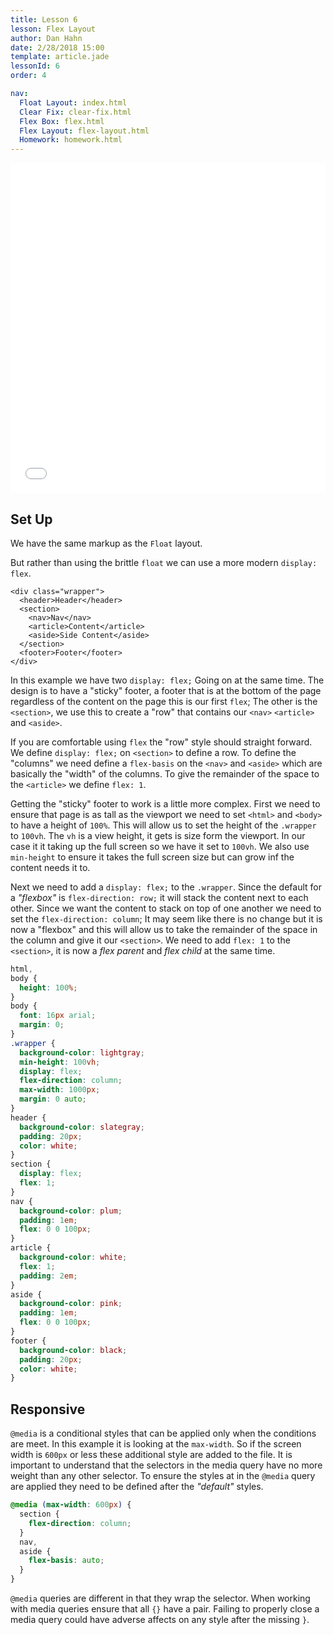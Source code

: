```yaml
---
title: Lesson 6
lesson: Flex Layout
author: Dan Hahn
date: 2/28/2018 15:00
template: article.jade
lessonId: 6
order: 4

nav:
  Float Layout: index.html
  Clear Fix: clear-fix.html
  Flex Box: flex.html
  Flex Layout: flex-layout.html
  Homework: homework.html
---
```


<iframe height='528' scrolling='no' title='Flex Layout (Week 6)' src='//codepen.io/danhahn/embed/owmERe/?height=528&theme-id=light&default-tab=result&embed-version=2' frameborder='no' allowtransparency='true' allowfullscreen='true' style='width: 100%;'>See the Pen <a href='https://codepen.io/danhahn/pen/owmERe/'>Flex Layout (Week 6)</a> by Dan Hahn (<a href='https://codepen.io/danhahn'>@danhahn</a>) on <a href='https://codepen.io'>CodePen</a>.
</iframe>

## Set Up

We have the same markup as the `Float` layout.

But rather than using the brittle `float` we can use a more modern `display: flex`.

```markup
<div class="wrapper">
  <header>Header</header>
  <section>
    <nav>Nav</nav>
    <article>Content</article>
    <aside>Side Content</aside>
  </section>
  <footer>Footer</footer>
</div>
```

In this example we have two `display: flex;` Going on at the same time. The design is to have a "sticky" footer, a footer that is at the bottom of the page regardless of the content on the page this is our first `flex`; The other is the `<section>`, we use this to create a "row" that contains our `<nav>` `<article>` and `<aside>`.

If you are comfortable using `flex` the "row" style should straight forward. We define `display: flex;` on `<section>` to define a row. To define the "columns" we need define a `flex-basis` on the `<nav>` and `<aside>` which are basically the "width" of the columns. To give the remainder of the space to the `<article>` we define `flex: 1`.

Getting the "sticky" footer to work is a little more complex. First we need to ensure that page is as tall as the viewport we need to set `<html>` and `<body>` to have a height of `100%`. This will allow us to set the height of the `.wrapper` to `100vh`. The `vh` is a view height, it gets is size form the viewport. In our case it it taking up the full screen so we have it set to `100vh`. We also use `min-height` to ensure it takes the full screen size but can grow inf the content needs it to.

Next we need to add a `display: flex;` to the `.wrapper`. Since the default for a _"flexbox"_ is `flex-direction: row;` it will stack the content next to each other. Since we want the content to stack on top of one another we need to set the `flex-direction: column`; It may seem like there is no change but it is now a "flexbox" and this will allow us to take the remainder of the space in the column and give it our `<section>`. We need to add `flex: 1` to the `<section>`, it is now a _flex parent_ and _flex child_ at the same time.

```css
html,
body {
  height: 100%;
}
body {
  font: 16px arial;
  margin: 0;
}
.wrapper {
  background-color: lightgray;
  min-height: 100vh;
  display: flex;
  flex-direction: column;
  max-width: 1000px;
  margin: 0 auto;
}
header {
  background-color: slategray;
  padding: 20px;
  color: white;
}
section {
  display: flex;
  flex: 1;
}
nav {
  background-color: plum;
  padding: 1em;
  flex: 0 0 100px;
}
article {
  background-color: white;
  flex: 1;
  padding: 2em;
}
aside {
  background-color: pink;
  padding: 1em;
  flex: 0 0 100px;
}
footer {
  background-color: black;
  padding: 20px;
  color: white;
}
```

## Responsive

`@media` is a conditional styles that can be applied only when the conditions are meet. In this example it is looking at the `max-width`. So if the screen width is `600px` or less these additional style are added to the file. It is important to understand that the selectors in the media query have no more weight than any other selector. To ensure the styles at in the `@media` query are applied they need to be defined after the _"default"_ styles.

```css
@media (max-width: 600px) {
  section {
    flex-direction: column;
  }
  nav,
  aside {
    flex-basis: auto;
  }
}
```

`@media` queries are different in that they wrap the selector. When working with media queries ensure that all `{}` have a pair. Failing to properly close a media query could have adverse affects on any style after the missing `}`.
